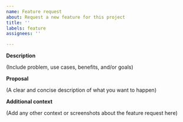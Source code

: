 ```yaml
---
name: Feature request
about: Request a new feature for this project
title: ''
labels: feature
assignees: ''

---
```


**Description**

(Include problem, use cases, benefits, and/or goals)

**Proposal**

(A clear and concise description of what you want to happen)

**Additional context**

(Add any other context or screenshots about the feature request here)
